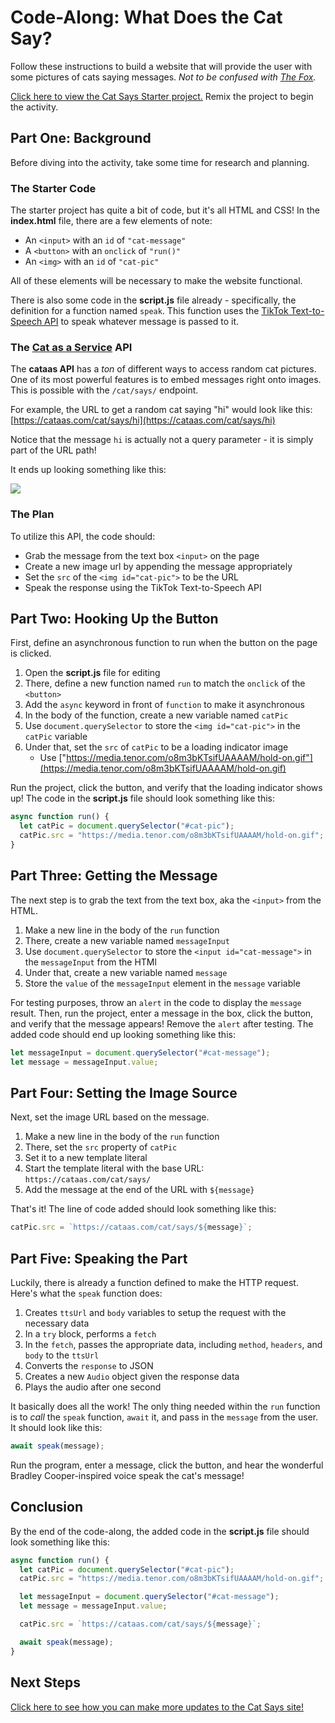 # Code-Along: What Does the Cat Say?
Follow these instructions to build a website that will provide the user with some pictures of cats saying messages. _Not to be confused with [The Fox](https://www.youtube.com/watch?v=jofNR_WkoCE)._

[Click here to view the Cat Says Starter project.](https://glitch.com/edit/#!/what-does-the-cat-say) Remix the project to begin the activity.

## Part One: Background
Before diving into the activity, take some time for research and planning.

### The Starter Code
The starter project has quite a bit of code, but it's all HTML and CSS! In the **index.html** file, there are a few elements of note:

- An `<input>` with an `id` of `"cat-message"`
- A `<button>` with an `onclick` of `"run()"`
- An `<img>` with an `id` of `"cat-pic"`

All of these elements will be necessary to make the website functional.

There is also some code in the **script.js** file already - specifically, the definition for a function named `speak`. This function uses the [TikTok Text-to-Speech API](https://weilbyte.github.io/tiktok-tts/) to speak whatever message is passed to it.

### The [Cat as a Service](https://cataas.com/) API
The **cataas API** has a _ton_ of different ways to access random cat pictures. One of its most powerful features is to embed messages right onto images. This is possible with the `/cat/says/` endpoint.

For example, the URL to get a random cat saying "hi" would look like this: [https://cataas.com/cat/says/hi](https://cataas.com/cat/says/hi)

Notice that the message `hi` is actually not a query parameter - it is simply part of the URL path!

It ends up looking something like this:

![](Assets/CatSaysHi.jpg)

### The Plan
To utilize this API, the code should:

- Grab the message from the text box `<input>` on the page
- Create a new image url by appending the message appropriately
- Set the `src` of the `<img id="cat-pic">` to be the URL
- Speak the response using the TikTok Text-to-Speech API

## Part Two: Hooking Up the Button
First, define an asynchronous function to run when the button on the page is clicked.

1. Open the **script.js** file for editing
1. There, define a new function named `run` to match the `onclick` of the `<button>`
1. Add the `async` keyword in front of `function` to make it asynchronous
1. In the body of the function, create a new variable named `catPic`
1. Use `document.querySelector` to store the `<img id="cat-pic">` in the `catPic` variable
1. Under that, set the `src` of `catPic` to be a loading indicator image
    - Use ["https://media.tenor.com/o8m3bKTsifUAAAAM/hold-on.gif"](https://media.tenor.com/o8m3bKTsifUAAAAM/hold-on.gif)

Run the project, click the button, and verify that the loading indicator shows up! The code in the **script.js** file should look something like this:

```js
async function run() {
  let catPic = document.querySelector("#cat-pic");
  catPic.src = "https://media.tenor.com/o8m3bKTsifUAAAAM/hold-on.gif";
}
```

## Part Three: Getting the Message
The next step is to grab the text from the text box, aka the `<input>` from the HTML.

1. Make a new line in the body of the `run` function
1. There, create a new variable named `messageInput`
1. Use `document.querySelector` to store the `<input id="cat-message">` in the `messageInput` from the HTMl
1. Under that, create a new variable named `message`
1. Store the `value` of the `messageInput` element in the `message` variable

For testing purposes, throw an `alert` in the code to display the `message` result. Then, run the project, enter a message in the box, click the button, and verify that the message appears! Remove the `alert` after testing. The added code should end up looking something like this:

```js
let messageInput = document.querySelector("#cat-message");
let message = messageInput.value;
```

## Part Four: Setting the Image Source
Next, set the image URL based on the message.

1. Make a new line in the body of the `run` function
1. There, set the `src` property of `catPic`
1. Set it to a new template literal
1. Start the template literal with the base URL: `https://cataas.com/cat/says/`
1. Add the message at the end of the URL with `${message}`

That's it! The line of code added should look something like this:

```js
catPic.src = `https://cataas.com/cat/says/${message}`;
```

## Part Five: Speaking the Part
Luckily, there is already a function defined to make the HTTP request. Here's what the `speak` function does:

1. Creates `ttsUrl` and `body` variables to setup the request with the necessary data
1. In a `try` block, performs a `fetch`
1. In the `fetch`, passes the appropriate data, including `method`, `headers`, and `body` to the `ttsUrl`
1. Converts the `response` to JSON
1. Creates a new `Audio` object given the response data
1. Plays the audio after one second

It basically does all the work! The only thing needed within the `run` function is to _call_ the `speak` function, `await` it, and pass in the `message` from the user. It should look like this:

```js
await speak(message);
```

Run the program, enter a message, click the button, and hear the wonderful Bradley Cooper-inspired voice speak the cat's message!

## Conclusion
By the end of the code-along, the added code in the **script.js** file should look something like this:

```js
async function run() {
  let catPic = document.querySelector("#cat-pic");
  catPic.src = "https://media.tenor.com/o8m3bKTsifUAAAAM/hold-on.gif";

  let messageInput = document.querySelector("#cat-message");
  let message = messageInput.value;

  catPic.src = `https://cataas.com/cat/says/${message}`;

  await speak(message);
}
```

## Next Steps
[Click here to see how you can make more updates to the Cat Says site!](CatSaySelfPacedWork.md)
